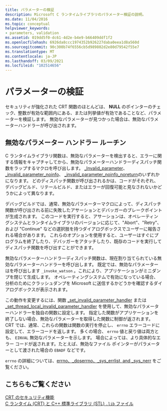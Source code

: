 ```yaml
---
title: パラメーターの検証
description: Microsoft C ランタイムライブラリのパラメーター検証の説明。
ms.date: 11/04/2016
ms.topic: conceptual
helpviewer_keywords:
- parameters, validation
ms.assetid: 019dd5f0-dc61-4d2e-b4e9-b66409ddf1f2
ms.openlocfilehash: 6926da8ccc1974352b926227daba0eea1d8a560d
ms.sourcegitcommit: 90c300b74f6556cb5d989802d2e80d79542f55e7
ms.translationtype: MT
ms.contentlocale: ja-JP
ms.lasthandoff: 03/09/2021
ms.locfileid: "102514656"
---
```

# <a name="parameter-validation"></a>パラメーターの検証

セキュリティが強化された CRT 関数のほとんどは、 **NULL** のポインターのチェック、整数が有効な範囲内にある、または列挙値が有効であることなど、パラメーターを検証します。 無効なパラメーターが見つかった場合は、無効なパラメーターハンドラーが呼び出されます。

## <a name="invalid-parameter-handler-routine"></a>無効なパラメーター ハンドラー ルーチン

C ランタイムライブラリ関数は、無効なパラメーターを検出すると、エラーに関する情報をキャプチャしてから、無効なパラメーターハンドラーディスパッチ関数をラップするマクロを呼び出します。 [_Invalid_parameter](../c-runtime-library/reference/invalid-parameter-functions.md)、 [_invalid_parameter_noinfo](../c-runtime-library/reference/invalid-parameter-functions.md)、 [_invalid_parameter_noinfo_noreturn](../c-runtime-library/reference/invalid-parameter-functions.md)のいずれかになります。 どのディスパッチ関数が呼び出されるかは、コードがそれぞれ、デバッグビルド、リテールビルド、またはエラーが回復可能と見なされないかどうかによって異なります。

デバッグビルドでは、通常、無効なパラメーターマクロによって、ディスパッチ関数が呼び出される前に失敗したアサーションとデバッガーのブレークポイントが生成されます。 このコードを実行すると、アサーションは、オペレーティングシステムとランタイムライブラリのバージョンに応じて、"Abort"、"Retry"、および "Continue" などの選択肢を持つダイアログボックスでユーザーに報告される場合があります。 これらのオプションを使用すると、ユーザーはすぐにプログラムを終了したり、デバッガーをアタッチしたり、既存のコードを実行してディスパッチ関数を呼び出すことができます。

無効なパラメーターハンドラーディスパッチ関数は、現在割り当てられている無効なパラメーターハンドラーを呼び出します。 既定では、無効なパラメーターはを呼び出します `_invoke_watson` 。これにより、アプリケーションがミニダンプを閉じて生成します。 オペレーティングシステムで有効になっている場合、分析のためにクラッシュダンプを Microsoft に送信するかどうかを確認するダイアログボックスが表示されます。

この動作を変更するには、関数 [_set_invalid_parameter_handler](../c-runtime-library/reference/set-invalid-parameter-handler-set-thread-local-invalid-parameter-handler.md) または [_set_thread_local_invalid_parameter_handler](../c-runtime-library/reference/set-invalid-parameter-handler-set-thread-local-invalid-parameter-handler.md) を使用して、無効なパラメーターハンドラーを独自の関数に設定します。 指定した関数がアプリケーションを終了しない場合、無効なパラメーターを取得した関数に制御が返されます。 CRT では、通常、これらの関数は関数の実行を停止し、 `errno` エラーコードに設定して、エラーコードを返します。 多くの場合、 `errno` 値と戻り値は両方とも、 `EINVAL` 無効なパラメーターを示します。 場合によっては、より具体的なエラー コードが返されます。たとえば、無効なファイル ポインターがパラメーターとして渡された場合の `EBADF` などです。

`errno` の詳細については、[errno、_doserrno、_sys_errlist, and _sys_nerr](../c-runtime-library/errno-doserrno-sys-errlist-and-sys-nerr.md) をご覧ください。

## <a name="see-also"></a>こちらもご覧ください

[CRT のセキュリティ機能](../c-runtime-library/security-features-in-the-crt.md)\
[C ランタイム (CRT) と C++ 標準ライブラリ (STL) `.lib` ファイル](../c-runtime-library/crt-library-features.md)

